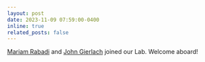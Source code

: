 ```yaml
---
layout: post
date: 2023-11-09 07:59:00-0400
inline: true
related_posts: false
---
```


<a href='https://www.linkedin.com/in/mariam-rabadi-b2056821b/'>Mariam Rabadi</a> and <a href='https://www.linkedin.com/in/john-gierlach/'>John Gierlach</a> joined our Lab. Welcome aboard!
